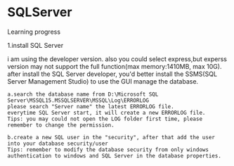 # SQLServer
Learning progress

1.install SQL Server

  i am using the developer version. also you could select express,but experss version may not support the full function(max memory:1410MB, max 10G).
  after install the SQL Server developer, you'd better install the SSMS(SQL Server Management Studio) to use the GUI manage the database.

    a.search the database name from D:\Microsoft SQL Server\MSSQL15.MSSQLSERVER\MSSQL\Log\ERRORLOG
    please search "Server name" the latest ERRORLOG file.
    everytime SQL Server start, it will create a new ERRORLOG file.
    Tips: you may could not open the LOG folder first time, please remember to change the permission.

    b.create a new SQL user in the "security", after that add the user into your database security/user
    Tips: remember to modify the database security from only windows authentication to windows and SQL Server in the database properties.